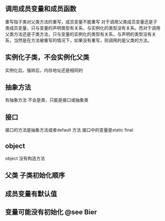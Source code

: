 ## 调用成员变量和成员函数
重写指子类对父类方法的重写，成员变量不能重写
对于调用父类成员变量还是子类成员变量，只与变量的声明类型有关系，与实例化的类型没有关系。而对于调用父类方法还是子类方法，只与变量的实例化的类型有关系，与声明的类型没有关系，当然是在方法被重写的情况下，如果没有重写，则调用的是父类的方法。

## 实例化子类，不会实例化父类
实例化后，强转后，内存地址还是相同的

## 抽象方法
有抽象方法 不会是类，只能是接口或抽象类


## 接口
接口的方法是抽象方法或者default 方法
接口中的变量是static final


## object 
object 没有构造方法

## 父类 子类初始化顺序


## 成员变量有默认值

## 变量可能没有初始化  @see Bier

